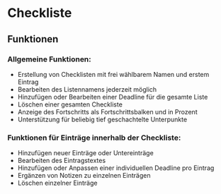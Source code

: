 # Checkliste
## Funktionen
### Allgemeine Funktionen:
* Erstellung von Checklisten mit frei wählbarem Namen und erstem Eintrag
* Bearbeiten des Listennamens jederzeit möglich
* Hinzufügen oder Bearbeiten einer Deadline für die gesamte Liste
* Löschen einer gesamten Checkliste
* Anzeige des Fortschritts als Fortschrittsbalken und in Prozent
* Unterstützung für beliebig tief geschachtelte Unterpunkte
  
### Funktionen für Einträge innerhalb der Checkliste:
* Hinzufügen neuer Einträge oder Untereinträge
* Bearbeiten des Eintragstextes
* Hinzufügen oder Anpassen einer individuellen Deadline pro Eintrag
* Ergänzen von Notizen zu einzelnen Einträgen
* Löschen einzelner Einträge
